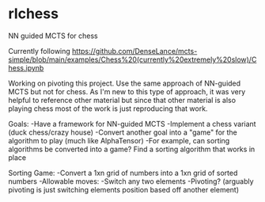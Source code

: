 # rlchess



NN guided MCTS for chess

Currently following https://github.com/DenseLance/mcts-simple/blob/main/examples/Chess%20(currently%20extremely%20slow)/Chess.ipynb



Working on pivoting this project. Use the same approach of NN-guided MCTS but not for chess. As I'm new to this type of approach, it was very helpful to reference other material but since that other material is also playing chess most of the work is just reproducing that work. 

Goals:
-Have a framework for NN-guided MCTS
-Implement a chess variant (duck chess/crazy house)
-Convert another goal into a "game" for the algorithm to play (much like AlphaTensor)
  -For example, can sorting algorithms be converted into a game? Find a sorting algorithm that works in place
  
  
Sorting Game:
-Convert a 1xn grid of numbers into a 1xn grid of sorted numbers
-Allowable moves: 
  -Switch any two elements
  -Pivoting? (arguably pivoting is just switching elements position based off another element)

